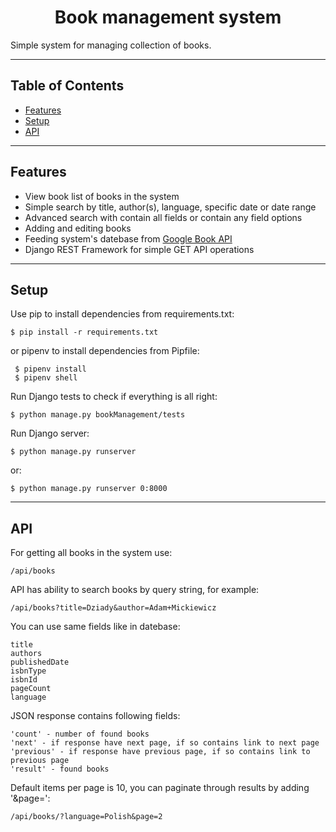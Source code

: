<h1 align="center"> Book management system </h1>

Simple system for managing collection of books.

---

## Table of Contents

- [Features](#features)
- [Setup](#setup)
- [API](#API)

---

## Features
- View book list of books in the system
- Simple search by title, author(s), language, specific date or date range
- Advanced search with contain all fields or contain any field options
- Adding and editing books
- Feeding system's datebase from [Google Book API](https://developers.google.com/books/docs/v1/using#WorkingVolumes)
- Django REST Framework for simple GET API operations

---

## Setup

Use pip to install dependencies from requirements.txt:

  ```
  $ pip install -r requirements.txt
  ````

or pipenv to install dependencies from Pipfile:

  ```
   $ pipenv install
   $ pipenv shell
  ```

Run Django tests to check if everything is all right:

  ```
  $ python manage.py bookManagement/tests
  ```

Run Django server:

  ```
  $ python manage.py runserver
  ```

or:

  ```
  $ python manage.py runserver 0:8000
  ```

---

## API
For getting all books in the system use:

  ```
  /api/books
  ```

API has ability to search books by query string, for example:

  ```
  /api/books?title=Dziady&author=Adam+Mickiewicz
  ```

You can use same fields like in datebase:

  ```
  title
  authors
  publishedDate
  isbnType
  isbnId
  pageCount
  language
  ```

JSON response contains following fields:

  ```
  'count' - number of found books
  'next' - if response have next page, if so contains link to next page
  'previous' - if response have previous page, if so contains link to previous page
  'result' - found books
  ```

Default items per page is 10, you can paginate through results by adding '&page=':

  ```
  /api/books/?language=Polish&page=2
  ```
